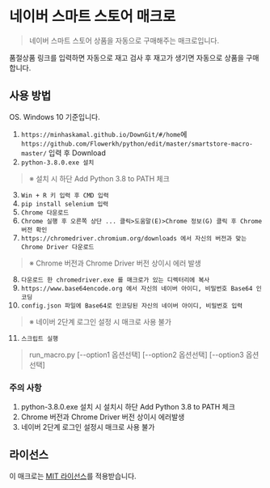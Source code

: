 # 네이버 스마트 스토어 매크로
> 네이버 스마트 스토어 상품을 자동으로 구매해주는 매크로입니다.

품절상품 링크를 입력하면 자동으로 재고 검사 후 재고가 생기면 자동으로 상품을 구매합니다.

## 사용 방법
OS. Windows 10 기준입니다.

1. `https://minhaskamal.github.io/DownGit/#/home`에 `https://github.com/Flowerkh/python/edit/master/smartstore-macro-master/` 입력 후 Download
2. `python-3.8.0.exe 설치`
> ※ 설치 시 하단 Add Python 3.8 to PATH 체크
3. `Win + R 키 입력 후 CMD 입력`
4. `pip install selenium 입력`
5. `Chrome 다운로드`
6. `Chrome 실행 후 오른쪽 상단 ... 클릭>도움말(E)>Chrome 정보(G) 클릭 후 Chrome 버전 확인`
7. `https://chromedriver.chromium.org/downloads 에서 자신의 버전과 맞는 Chrome Driver 다운로드`
> ※ Chrome 버전과 Chrome Driver 버전 상이시 에러 발생
8. `다운로드 한 chromedriver.exe 를 매크로가 있는 디렉터리에 복사`
9. `https://www.base64encode.org 에서 자신의 네이버 아이디, 비밀번호 Base64 인코딩`
10. `config.json 파일에 Base64로 인코딩된 자신의 네이버 아이디, 비밀번호 입력`
> ※ 네이버 2단계 로그인 설정 시 매크로 사용 불가
11. `스크립트 실행`
> run_macro.py [--option1 옵션선택] [--option2 옵션선택] [--option3 옵션선택]

### 주의 사항
1. python-3.8.0.exe 설치 시 설치시 하단 Add Python 3.8 to PATH 체크
2. Chrome 버전과 Chrome Driver 버전 상이시 에러발생
3. 네이버 2단계 로그인 설정시 매크로 사용 불가

## 라이선스
이 매크로는 [MIT 라이선스](https://github.com/OneTop4458/smartstore-macro/blob/master/LICENSE)를 적용받습니다.

